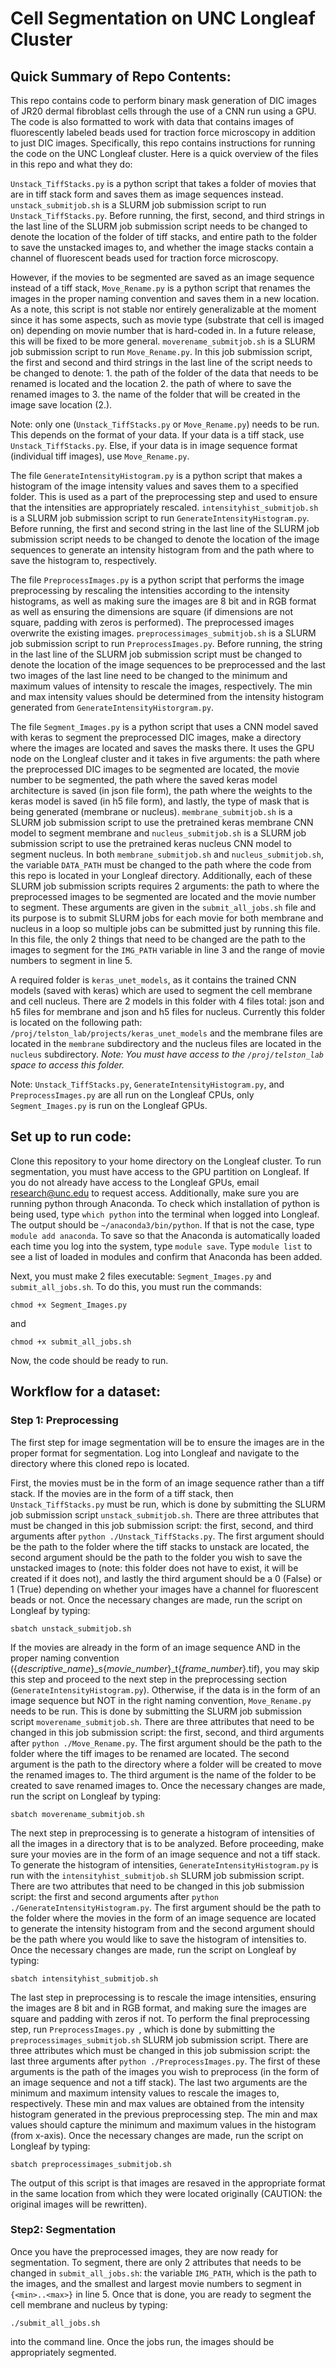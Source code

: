 Cell Segmentation on UNC Longleaf Cluster
================
## Quick Summary of Repo Contents:
This repo contains code to perform binary mask generation of DIC images of JR20 dermal fibroblast cells through the use of a CNN run using a GPU. The code is also formatted to work with data that contains images of fluorescently labeled beads used for traction force microscopy in addition to just DIC images. Specifically, this repo contains instructions for running the code on the UNC Longleaf cluster. Here is a quick overview of the files in this repo and what they do:

`Unstack_TiffStacks.py` is a python script that takes a folder of movies that are in tiff stack form and saves them as image sequences instead. `unstack_submitjob.sh` is a SLURM job submission script to run `Unstack_TiffStacks.py`. Before running, the first, second, and third strings in the last line of the SLURM job submission script needs to be changed to denote the location of the folder of tiff stacks, and entire path to the folder to save the unstacked images to, and whether the image stacks contain a channel of fluorescent beads used for traction force microscopy.

However, if the movies to be segmented are saved as an image sequence instead of a tiff stack, `Move_Rename.py` is a python script that renames the images in the proper naming convention and saves them in a new location. As a note, this script is not stable nor entirely generalizable at the moment since it has some aspects, such as movie type (substrate that cell is imaged on) depending on movie number that is hard-coded in. In a future release, this will be fixed to be more general. `moverename_submitjob.sh` is a SLURM job submission script to run `Move_Rename.py`. In this job submission script, the first and second and third strings in the last line of the script needs to be changed to denote: 1. the path of the folder of the data that needs to be renamed is located and the location 2. the path of where to save the renamed images to 3. the name of the folder that will be created in the image save location (2.).

Note: only one (`Unstack_TiffStacks.py` or `Move_Rename.py`) needs to be run. This depends on the format of your data. If your data is a tiff stack, use `Unstack_TiffStacks.py`. Else, if your data is in image sequence format (individual tiff images), use `Move_Rename.py`.

The file `GenerateIntensityHistogram.py` is a python script that makes a histogram of the image intensity values and saves them to a specified folder. This is used as a part of the preprocessing step and used to ensure that the intensities are appropriately rescaled. `intensityhist_submitjob.sh` is a SLURM job submission script to run `GenerateIntensityHistogram.py`. Before running, the first and second string in the last line of the SLURM job submission script needs to be changed to denote the location of the image sequences to generate an intensity histogram from and the path where to save the histogram to, respectively. 

The file `PreprocessImages.py` is a python script that performs the image preprocessing by rescaling the intensities according to the intensity histograms, as well as making sure the images are 8 bit and in RGB format as well as ensuring the dimensions are square (if dimensions are not square, padding with zeros is performed). The preprocessed images overwrite the existing images. `preprocessimages_submitjob.sh` is a SLURM job submission script to run `PreprocessImages.py`. Before running, the string in the last line of the SLURM job submission script must be changed to denote the location of the image sequences to be preprocessed and the last two images of the last line need to be changed to the minimum and maximum values of intensity to rescale the images, respectively. The min and max intensity values should be determined from the intensity histogram generated from `GenerateIntensityHistorgram.py`.

The file `Segment_Images.py` is a python script that uses a CNN model saved with keras to segment the preprocessed DIC images, make a directory where the images are located and saves the masks there. It uses the GPU node on the Longleaf cluster and it takes in five arguments: the path where the preprocessed DIC images to be segmented are located, the movie number to be segmented, the path where the saved keras model architecture is saved (in json file form), the path where the weights to the keras model is saved (in h5 file form), and lastly, the type of mask that is being generated (membrane or nucleus). `membrane_submitjob.sh` is a SLURM job submission script to use the pretrained keras membrane CNN model to segment membrane and `nucleus_submitjob.sh` is a SLURM job submission script to use the pretrained keras nucleus CNN model to segment nucleus. In both `membrane_submitjob.sh` and `nucleus_submitjob.sh`, the variable `DATA_PATH` must be changed to the path where the code from this repo is located in your Longleaf directory. Additionally, each of these SLURM job submission scripts requires 2 arguments: the path to where the preprocessed images to be segmented are located and the movie number to segment. These arguments are given in the `submit_all_jobs.sh` file and its purpose is to submit SLURM jobs for each movie for both membrane and nucleus in a loop so multiple jobs can be submitted just by running this file. In this file, the only 2 things that need to be changed are the path to the images to segment for the `IMG_PATH` variable in line 3 and the range of movie numbers to segment in line 5. 

A required folder is `keras_unet_models`, as it contains the trained CNN models (saved with keras) which are used to segment the cell membrane and cell nucleus. There are 2 models in this folder with 4 files total: json and h5 files for membrane and json and h5 files for nucleus. Currently this folder is located on the following path: `/proj/telston_lab/projects/keras_unet_models` and the membrane files are located in the `membrane` subdirectory and the nucleus files are located in the `nucleus` subdirectory. *Note: You must have access to the `/proj/telston_lab` space to access this folder.*

Note: `Unstack_TiffStacks.py`, `GenerateIntensityHistogram.py`, and `PreprocessImages.py` are all run on the Longleaf CPUs, only `Segment_Images.py` is run on the Longleaf GPUs.

## Set up to run code:
Clone this repository to your home directory on the Longleaf cluster. To run segmentation, you must have access to the GPU partition on Longleaf. If you do not already have access to the Longleaf GPUs, email research@unc.edu to request access. Additionally, make sure you are running python through Anaconda. To check which installation of python is being used, type `which python` into the terminal when logged into Longleaf. The output should be `~/anaconda3/bin/python`. If that is not the case, type `module add anaconda`. To save so that the Anaconda is automatically loaded each time you log into the system, type `module save`. Type `module list` to see a list of loaded in modules and confirm that Anaconda has been added.

Next, you must make 2 files executable: `Segment_Images.py` and `submit_all_jobs.sh`. To do this, you must run the commands:

```
chmod +x Segment_Images.py
```

and 

```
chmod +x submit_all_jobs.sh
```

Now, the code should be ready to run.

## Workflow for a dataset:
### Step 1: Preprocessing

The first step for image segmentation will be to ensure the images are in the proper format for segmentation. Log into Longleaf and navigate to the directory where this cloned repo is located.

First, the movies must be in the form of an image sequence rather than a tiff stack. If the movies are in the form of a tiff stack, then `Unstack_TiffStacks.py` must be run, which is done by submitting the SLURM job submission script `unstack_submitjob.sh`. There are three attributes that must be changed in this job submission script: the first, second, and third arguments after `python ./Unstack_TiffStacks.py`. The first argument should be the path to the folder where the tiff stacks to unstack are located, the second argument should be the path to the folder you wish to save the unstacked images to (note: this folder does not have to exist, it will be created if it does not), and lastly the third argument should be a 0 (False) or 1 (True) depending on whether your images have a channel for fluorescent beads or not. Once the necessary changes are made, run the script on Longleaf by typing:
```
sbatch unstack_submitjob.sh
``` 
If the movies are already in the form of an image sequence AND in the proper naming convention ({*descriptive_name*}_s{*movie_number*}_t{*frame_number*}.tif), you may skip this step and proceed to the next step in the preprocessing section (`GenerateIntensityHistogram.py`). Otherwise, if the data is in the form of an image sequence but NOT in the right naming convention, `Move_Rename.py` needs to be run. This is done by submitting the SLURM job submission script `moverename_submitjob.sh`. There are three attributes that need to be changed in this job submission script: the first, second, and third arguments after `python ./Move_Rename.py`. The first argument should be the path to the folder where the tiff images to be renamed are located. The second argument is the path to the directory where a folder will be created to move the renamed images to. The third argument is the name of the folder to be created to save renamed images to. Once the necessary changes are made, run the script on Longleaf by typing:
```
sbatch moverename_submitjob.sh
```

The next step in preprocessing is to generate a histogram of intensities of all the images in a directory that is to be analyzed. Before proceeding, make sure your movies are in the form of an image sequence and not a tiff stack. To generate the histogram of intensities, `GenerateIntensityHistogram.py` is run with the `intensityhist_submitjob.sh` SLURM job submission script. There are two attributes that need to be changed in this job submission script: the first and second arguments after `python ./GenerateIntensityHistogram.py`. The first argument should be the path to the folder where the movies in the form of an image sequence are located to generate the intensity histogram from and the second argument should be the path where you would like to save the histogram of intensities to. Once the necessary changes are made, run the script on Longleaf by typing:
```
sbatch intensityhist_submitjob.sh
```

The last step in preprocessing is to rescale the image intensities, ensuring the images are 8 bit and in RGB format, and making sure the images are square and padding with zeros if not. To perform the final preprocessing step, run `PreprocessImages.py `, which is done by submitting the `preprocessimages_submitjob.sh` SLURM job submission script. There are three attributes which must be changed in this job submission script: the last three arguments after `python ./PreprocessImages.py`. The first of these arguments is the path of the images you wish to preprocess (in the form of an image sequence and not a tiff stack). The last two arguments are the minimum and maximum intensity values to rescale the images to, respectively. These min and max values are obtained from the intensity histogram generated in the previous preprocessing step. The min and max values should capture the minimum and maximum values in the histogram (from x-axis). Once the necessary changes are made, run the script on Longleaf by typing:
```
sbatch preprocessimages_submitjob.sh
```
The output of this script is that images are resaved in the appropriate format in the same location from which they were located originally (CAUTION: the original images will be rewritten).

### Step2: Segmentation

Once you have the preprocessed images, they are now ready for segmentation. To segment, there are only 2 attributes that needs to be changed in `submit_all_jobs.sh`: the variable `IMG_PATH`, which is the path to the images, and the smallest and largest movie numbers to segment in `{<min>..<max>}` in line 5. Once that is done, you are ready to segment the cell membrane and nucleus by typing: 

```
./submit_all_jobs.sh
``` 

into the command line. Once the jobs run, the images should be appropriately segmented.
